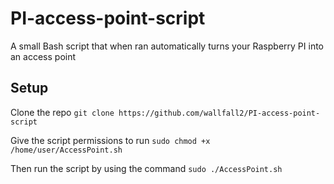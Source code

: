 # PI-access-point-script
A small Bash script that when ran automatically turns your Raspberry PI  into an access point 

## Setup
Clone the repo `git clone https://github.com/wallfall2/PI-access-point-script`

Give the script permissions to run `sudo chmod +x /home/user/AccessPoint.sh`

Then run the script by using the command `sudo ./AccessPoint.sh` 
